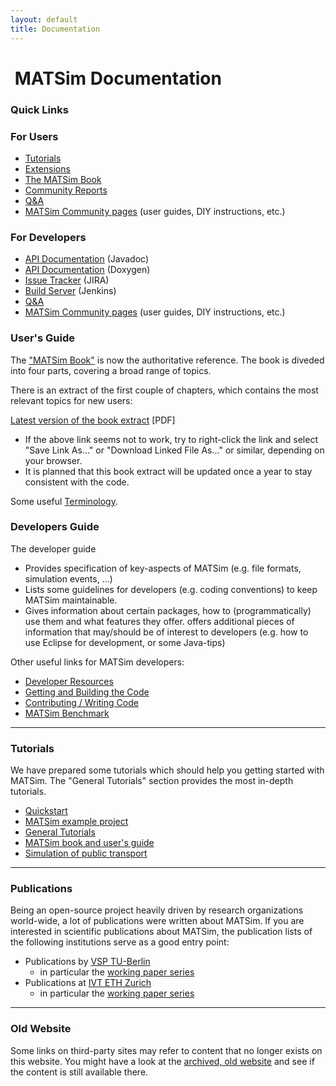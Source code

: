 ```yaml
---
layout: default
title: Documentation
---
```


# <i class="fa fa-book">&nbsp;</i>MATSim Documentation


<div class="panel panel-info">
	<div class="panel-heading">
		<h3 class="panel-title">Quick Links</h3>
	</div>
  <div class="panel-body">
		<div class="col-xs-12 col-sm-6" markdown="1">
		
### For Users

- [Tutorials](/docs/tutorials)
- [Extensions](/extensions)
- [The MATSim Book](/the-book)
- [Community Reports](https://matsim.atlassian.net/wiki/display/MATPUB/MATSim+Community+Report)
- [Q&A](/faq)
- [MATSim Community pages](/wiki) (user guides, DIY instructions, etc.)

</div>
<div class="col-xs-12 col-sm-6" markdown="1">
		
### For Developers	
		
- [API Documentation](/javadoc) (Javadoc)
- [API Documentation](/doxygen) (Doxygen)
- [Issue Tracker](/issuetracker) (JIRA)
- [Build Server](/buildserver) (Jenkins)
- [Q&A](/faq)
- [MATSim Community pages](/wiki) (user guides, DIY instructions, etc.)

</div>
	</div>
</div>


<!-- ------------------------------------------- -->
<div class="col-md-6" markdown="1">

### User's Guide

The ["MATSim Book"](/the-book) is now the authoritative reference. The book is diveded into four parts, covering a broad range of topics.

There is an extract of the first couple of chapters, which contains the most relevant topics for new users:

[Latest version of the book extract](http://ci.matsim.org:8080/job/MATSim-Book/ws/partOne-latest.pdf) [PDF]

- If the above link seems not to work, try to right-click the link and select "Save Link As…" or "Download Linked File As…" or similar, depending on your browser.
- It is planned that this book extract will be updated once a year to stay consistent with the code.

Some useful [Terminology](/docs/userguide/terminology).

</div>

<!-- ------------------------------------------- -->

<div class="col-md-6" markdown="1">

### Developers Guide

The developer guide

- Provides specification of key-aspects of MATSim (e.g. file formats, simulation events, ...)
- Lists some guidelines for developers (e.g. coding conventions) to keep MATSim maintainable.
- Gives information about certain packages, how to (programmatically) use them and what features they offer.
offers additional pieces of information that may/should be of interest to developers (e.g. how to use Eclipse for development, or some Java-tips)

Other useful links for MATSim developers:

- [Developer Resources](http://matsim.org/content/developer-resources)
- [Getting and Building the Code](http://matsim.org/docs/devguide/development-environment)
- [Contributing / Writing Code](http://matsim.org/docs/contributing)
- [MATSim Benchmark](http://matsim.org/benchmark)

</div>

<!-- ------------------------------------------- -->
<div class="col-md-6" markdown="1">

---
### Tutorials

We have prepared some tutorials which should help you getting started with MATSim. The "General Tutorials" section provides the most in-depth tutorials.

- [Quickstart](/content/quickstart)
- [MATSim example project](/content/matsim-example-project)
- [General Tutorials](/docs/tutorials/general)
- [MATSim book and user's guide](/content/matsim-book-and-users-guide)
- [Simulation of public transport](https://matsim.atlassian.net/wiki/display/MATPUB/Transit+Tutorial)

</div>

<!-- ------------------------------------------- -->
<div class="col-md-6" markdown="1">

---
### Publications

Being an open-source project heavily driven by research organizations world-wide, a lot of publications were written about MATSim. If you are interested in scientific publications about MATSim, the publication lists of the following institutions serve as a good entry point: 

- Publications by [VSP TU-Berlin](http://www.vsp.tu-berlin.de/publications/) 
  - in particular the [working paper series](http://www.vsp.tu-berlin.de/publications/vspwp/)
- Publications at [IVT ETH Zurich](http://www.ivt.ethz.ch/vpl/publications/) 
  - in particular the [working paper series](http://www.ivt.ethz.ch/vpl/publications/reports)

</div>


<!-- ------------------------------------------- -->
<div class="col-md-6" markdown="1">

---
### Old Website

Some links on third-party sites may refer to content that no longer exists on this website. You might have a look at the [archived, old website](http://archive.matsim.org/) and see if the content is still available there.

</div>

